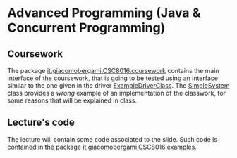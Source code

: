 #  Advanced Programming (Java & Concurrent Programming)

## Coursework

The package [it.giacomobergami.CSC8016.coursework](https://github.com/jackbergus/NCL_CSC8016/tree/main/src/main/java/it/giacomobergami/CSC8016/coursework) contains the main interface of the coursework, that is going to be tested using an interface similar to the one given in the driver [ExampleDriverClass](https://github.com/jackbergus/NCL_CSC8016/blob/main/src/main/java/it/giacomobergami/CSC8016/coursework/example_test/ExampleDriverClass.java). The [SimpleSystem](https://github.com/jackbergus/NCL_CSC8016/blob/main/src/main/java/it/giacomobergami/CSC8016/coursework/example_test/SimpleSystem.java) class provides a *wrong* example of an implementation of the classwork, for some reasons that will be explained in class.

## Lecture's code

The lecture will contain some code associated to the slide. Such code is contained in the package [it.giacomobergami.CSC8016.examples](https://github.com/jackbergus/NCL_CSC8016/tree/main/src/main/java/it/giacomobergami/CSC8016/examples).
